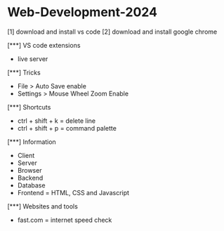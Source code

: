 # Web-Development-2024

[1] download and install vs code
[2] download and install google chrome

[***] VS code extensions
* live server

[***] Tricks 
* File > Auto Save enable
* Settings > Mouse Wheel Zoom Enable

[***] Shortcuts
* ctrl + shift + k = delete line
* ctrl + shift + p = command palette

[***] Information
* Client
* Server
* Browser
* Backend
* Database
* Frontend = HTML, CSS and Javascript

[***] Websites and tools
* fast.com = internet speed check



